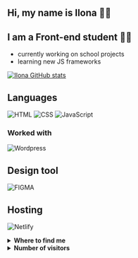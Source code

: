 ## Hi, my name is Ilona 👋🏼

## I am a Front-end student 👩‍💻

- currently working on school projects
- learning new JS frameworks

[![Ilona GitHub stats](https://github-readme-stats.vercel.app/api?username=Ilona-front-end&include_all_commits=true)](https://github.com/Ilona-front-end)

## Languages

![HTML](https://img.shields.io/badge/html-%23E34F26.svg?style=for-the-badge&logo=html&logoColor=white)
![CSS](https://img.shields.io/badge/css-%231572B6.svg?style=for-the-badge&logo=css&logoColor=white)
![JavaScript](https://img.shields.io/badge/javascript-%23323330.svg?style=for-the-badge&logo=javascript&logoColor=%23F7DF1E)

### Worked with

![Wordpress](https://img.shields.io/badge/-Wordpress-black?style=for-the-badge&logo=wordpress&logoColor=white)

## Design tool

![FIGMA](https://img.shields.io/badge/FIGMA-ff69b4.svg?style=for-the-badge&logo=figma&logoColor=white)

## Hosting

![Netlify](https://img.shields.io/badge/netlify-%23000000.svg?style=for-the-badge&logo=netlify&logoColor=#00C7B7)

<details>
  <summary><b>Where to find me</b></summary>
  
  <a href="mailto:ilona.raugalaite@stud.noroff.no" target="_blank">
    <img src=https://img.shields.io/badge/Outlook-D14836?style=for-the-badge&logo=outlook&logoColor=white />
  </a>
</details>

<details>
  <summary><b>Number of visitors</b></summary>
  
![Visitor Badge](https://visitor-badge.laobi.icu/badge?page_id=Ilona-front-end)
</details>




